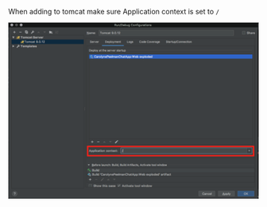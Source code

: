 When adding to tomcat make sure Application context is set to `/`

![Example or project setup](./project-setup.png)